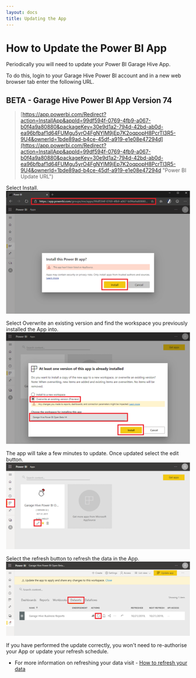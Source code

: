 ```yaml
---
layout: docs
title: Updating the App
---
```


#   How to Update the Power BI App

Periodically you will need to update your Power BI Garage Hive App. 

To do this, login to your Garage Hive Power BI account and in a new web browser tab enter the following URL.

## BETA - Garage Hive Power BI App Version 74
> [https://app.powerbi.com/Redirect?action=InstallApp&appId=99df594f-0769-4fb9-a067-b0f4a9a80880&packageKey=30e9d1a2-794d-42bd-ab0d-ea96bfbaf1d64FUMgu5yrO4FgNYlM9jEp7K2oqpopH8PcrTl3R5-9U4&ownerId=1bde89ad-b4ce-45df-a919-e1e08e47294d](https://app.powerbi.com/Redirect?action=InstallApp&appId=99df594f-0769-4fb9-a067-b0f4a9a80880&packageKey=30e9d1a2-794d-42bd-ab0d-ea96bfbaf1d64FUMgu5yrO4FgNYlM9jEp7K2oqpopH8PcrTl3R5-9U4&ownerId=1bde89ad-b4ce-45df-a919-e1e08e47294d "Power BI Update URL")
   

Select Install.
![](media/powerbi-app-update.png)

Select Overwrite an existing version and find the workspace you previously installed the App into. 
![](media/powerbi-app-overwrite.png)

The app will take a few minutes to update. Once updated select the edit button. 
![](media/powerbi-app-update-overwrite-edit.png)

Select the refresh button to refresh the data in the App. 
![](media/powerbi-app-update-refresh.png)

If you have performed the update correctly, you won't need to re-authorise your App or update your refresh schedule. 

* For more information on refreshing your data visit - [How to refresh your data](https://docs.garagehive.co.uk/docs/powerbi-refresh-data.html "How to refresh your data")